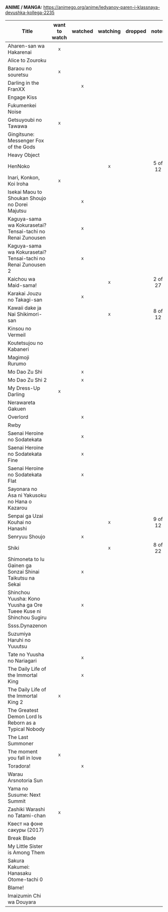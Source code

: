 __ANIME / MANGA:__
https://animego.org/anime/ledyanoy-paren-i-klassnaya-devushka-kollega-2235

| Title                                                             | want to watch | watched | watching | dropped |  notes  | lovely? |
|-------------------------------------------------------------------|:-------------:|:-------:|:--------:|:-------:|:-------:|:-------:|
| Aharen-san wa Hakarenai                                           |      `x`      |         |          |         |         |         |
| Alice to Zouroku                                                  |               |         |          |         |         |         |
| Baraou no souretsu                                                |      `x`      |         |          |         |         |         |
| Darling in the FranXX                                             |               |   `x`   |          |         |         |   `x`   |
| Engage Kiss                                                       |               |         |          |         |         |         |
| Fukumenkei Noise                                                  |               |         |          |         |         |         |
| Getsuyoubi no Tawawa                                              |      `x`      |         |          |         |         |         |
| Gingitsune: Messenger Fox of the Gods                             |               |         |          |         |         |         |
| Heavy Object                                                      |               |         |          |         |         |         |
| HenNoko                                                           |               |         |    `x`   |         | 5 of 12 |         |
| Inari, Konkon, Koi Iroha                                          |      `x`      |         |          |         |         |         |
| Isekai Maou to Shoukan Shoujo no Dorei Majutsu                    |               |   `x`   |          |         |         |   `x`   |
| Kaguya-sama wa Kokurasetai? Tensai-tachi no Renai Zunousen        |               |   `x`   |          |         |         |   `x`   |
| Kaguya-sama wa Kokurasetai? Tensai-tachi no Renai Zunousen 2      |               |   `x`   |          |         |         |   `x`   |
| Kaichou wa Maid-sama!                                             |               |         |    `x`   |         | 2 of 27 |         |
| Karakai Jouzu no Takagi-san                                       |               |   `x`   |          |         |         |   `x`   |
| Kawaii dake ja Nai Shikimori-san                                  |               |         |    `x`   |         | 8 of 12 |         |
| Kinsou no Vermeil                                                 |               |         |          |         |         |         |
| Koutetsujou no Kabaneri                                           |               |         |          |         |         |         |
| Magimoji Rurumo                                                   |               |         |          |         |         |         |
| Mo Dao Zu Shi                                                     |               |   `x`   |          |         |         |   `x`   |
| Mo Dao Zu Shi 2                                                   |               |   `x`   |          |         |         |   `x`   |
| My Dress-Up Darling                                               |      `x`      |         |          |         |         |         |
| Nerawareta Gakuen                                                 |               |         |          |         |         |         |
| Overlord                                                          |               |   `x`   |          |         |         |   `x`   |
| Rwby                                                              |               |         |          |         |         |         |
| Saenai Heroine no Sodatekata                                      |               |   `x`   |          |         |         |   `x`   |
| Saenai Heroine no Sodatekata Fine                                 |               |   `x`   |          |         |         |   `x`   |
| Saenai Heroine no Sodatekata Flat                                 |               |   `x`   |          |         |         |   `x`   |
| Sayonara no Asa ni Yakusoku no Hana o Kazarou                     |               |         |          |         |         |         |
| Senpai ga Uzai Kouhai no Hanashi                                  |               |         |    `x`   |         | 9 of 12 |         |
| Senryuu Shoujo                                                    |               |   `x`   |          |         |         |   `x`   |
| Shiki                                                             |               |         |    `x`   |         | 8 of 22 |         |
| Shimoneta to Iu Gainen ga Sonzai Shinai Taikutsu na Sekai         |               |   `x`   |          |         |         |   `x`   |
| Shinchou Yuusha: Kono Yuusha ga Ore Tueee Kuse ni Shinchou Sugiru |               |   `x`   |          |         |         |   `x`   |
| Ssss.Dynazenon                                                    |               |         |          |         |         |         |
| Suzumiya Haruhi no Yuuutsu                                        |               |         |          |         |         |         |
| Tate no Yuusha no Nariagari                                       |               |   `x`   |          |         |         |   `x`   |
| The Daily Life of the Immortal King                               |               |   `x`   |          |         |         |         |
| The Daily Life of the Immortal King 2                             |      `x`      |         |          |         |         |         |
| The Greatest Demon Lord Is Reborn as a Typical Nobody             |               |         |          |         |         |         |
| The Last Summoner                                                 |               |         |          |         |         |         |
| The moment you fall in love                                       |      `x`      |         |          |         |         |         |
| Toradora!                                                         |               |   `x`   |          |         |         |   `x`   |
| Warau Arsnotoria Sun                                              |               |         |          |         |         |         |
| Yama no Susume: Next Summit                                       |               |         |          |         |         |         |
| Zashiki Warashi no Tatami-chan                                    |      `x`      |         |          |         |         |         |
| Квест на фоне сакуры (2017)                                       |               |         |          |         |         |         |
| Break Blade                                                       |               |         |          |         |         |         |
| My Little Sister is Among Them                                    |               |         |          |         |         |         |
| Sakura Kakumei: Hanasaku Otome-tachi 0                            |               |         |          |         |         |         |
| Blame!                                                            |               |         |          |         |         |         |
| Imaizumin Chi wa Douyara                                          |               |         |          |         |         |         |













